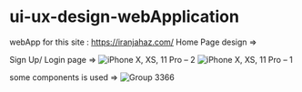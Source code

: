 # ui-ux-design-webApplication
webApp for this site : https://iranjahaz.com/
Home Page design =>


Sign Up/ Login page => 
![iPhone X, XS, 11 Pro – 2](https://github.com/PA-M0/ui-ux-design-webApplication/assets/108547105/b1169823-9972-4df4-8279-0d75d5c21966) ![iPhone X, XS, 11 Pro – 1](https://github.com/PA-M0/ui-ux-design-webApplication/assets/108547105/b30d5c8b-575d-4e34-bef9-f0d416a7b596)

some components is used =>
![Group 3366](https://github.com/PA-M0/ui-ux-design-webApplication/assets/108547105/09d04ddf-de0e-4306-bcc2-cb7dae372a94)


